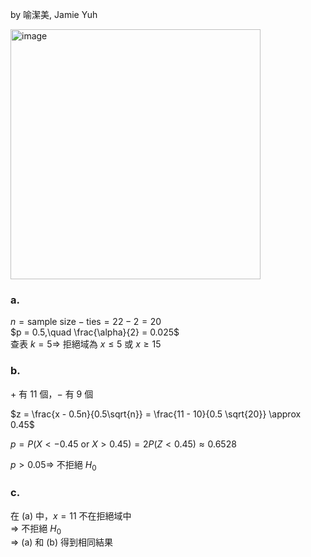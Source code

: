 by 喻潔美, Jamie Yuh

<img width="400" alt="image" src="https://github.com/user-attachments/assets/0d97735b-d6b9-4ddf-befc-2cd8c7b1ae16" />


### a. 
$n = \text{sample size} - \text{ties} = 22 - 2 = 20$  
$p = 0.5,\quad \frac{\alpha}{2} = 0.025$  
查表 $k = 5 \Rightarrow$ 拒絕域為 $x \leq 5$ 或 $x \geq 15$

### b.  
$+$ 有 11 個，$-$ 有 9 個  

$z = \frac{x - 0.5n}{0.5\sqrt{n}} = \frac{11 - 10}{0.5 \sqrt{20}} \approx 0.45$

$p = P(X < -0.45 \text{ or } X > 0.45) = 2P(Z < 0.45) \approx 0.6528$  

$p > 0.05 \Rightarrow$ 不拒絕 $H_0$

### c.  
在 (a) 中，$x = 11$ 不在拒絕域中  
$\Rightarrow$ 不拒絕 $H_0$  
$\Rightarrow$ (a) 和 (b) 得到相同結果
